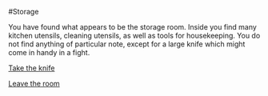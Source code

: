 #Storage

You have found what appears to be the storage room. Inside you find many kitchen utensils, cleaning utensils, as well as tools for housekeeping. You do not find anything of particular note, except for a large knife which might come in handy in a fight. 

[Take the knife](5-AB.md)

[Leave the room](3-A.md)